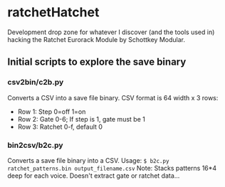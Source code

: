 # ratchetHatchet
Development drop zone for whatever I discover (and the tools used in) hacking the Ratchet Eurorack Module by Schottkey Modular.

## Initial scripts to explore the save binary

### csv2bin/c2b.py
Converts a CSV into a save file binary.
CSV format is 64 width x 3 rows:
- Row 1: Step 0=off 1=on
- Row 2: Gate 0-6; If step is 1, gate must be 1
- Row 3: Ratchet 0-f, default 0

### bin2csv/b2c.py
Converts a save file binary into a CSV.
Usage:
```$ b2c.py ratchet_patterns.bin output_filename.csv```
Note: Stacks patterns 16*4 deep for each voice. Doesn't extract gate or ratchet data...
